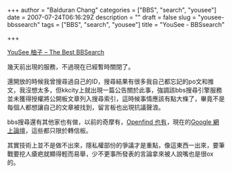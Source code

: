 +++
author = "Balduran Chang"
categories = ["BBS", "search", "yousee"]
date = 2007-07-24T06:16:29Z
description = ""
draft = false
slug = "yousee-bbssearch"
tags = ["BBS", "search", "yousee"]
title = "YouSee - BBSsearch"

+++


[YouSee 柚子 – The Best BBSearch](http://yousee.cc/ "YouSee 柚子 - The Best BBSearch")

幾天前出現的服務，不過現在已經暫時關閉了。

還開放的時候我曾搜尋過自己的ID，搜尋結果有很多我自己都忘記的po文和推文，我沒想太多，但kkcity上就出現一篇公告關於此事，強調該bbs搜尋引擎服務並未獲得授權將公開板文章列入搜尋索引，這時候事情應該有點大條了，畢竟不是每個人都想讓自己的文章被找到，留言板也出現抗議聲浪。

bbs搜尋還有其他家也有做，以前的奇摩有，[Openfind 也有](http://bbs2.openfind.com.tw/bbs_find.adv.html "Openfind BBS 搜尋引擎")，現在的[Google 網上論壇](http://groups.google.com/groups/dir?sel=33555142&hl=zh-TW "Google 網上論壇")，這些都只限於轉信板。

其實技術上並不是做不出來，隱私權部份的爭議才是重點，像這東西一出來，要筆戰要挖人瘡疤就顯得輕而易舉，少不更事所發表的言論拿來被人說嘴也是很ox的。

